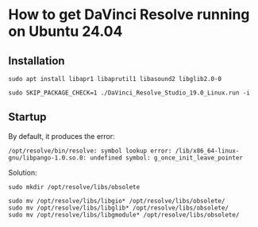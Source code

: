 # How to get DaVinci Resolve running on Ubuntu 24.04


## Installation
```
sudo apt install libapr1 libaprutil1 libasound2 libglib2.0-0

sudo SKIP_PACKAGE_CHECK=1 ./DaVinci_Resolve_Studio_19.0_Linux.run -i
```

## Startup
By default, it produces the error:
```
/opt/resolve/bin/resolve: symbol lookup error: /lib/x86_64-linux-gnu/libpango-1.0.so.0: undefined symbol: g_once_init_leave_pointer
```

Solution:
```
sudo mkdir /opt/resolve/libs/obsolete

sudo mv /opt/resolve/libs/libgio* /opt/resolve/libs/obsolete/
sudo mv /opt/resolve/libs/libglib* /opt/resolve/libs/obsolete/
sudo mv /opt/resolve/libs/libgmodule* /opt/resolve/libs/obsolete/
```
